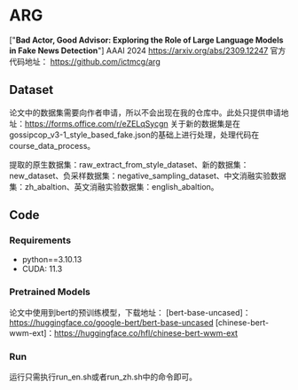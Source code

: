 # ARG 

["**Bad Actor, Good Advisor: Exploring the Role of Large Language Models in Fake News Detection**"] AAAI 2024 https://arxiv.org/abs/2309.12247
官方代码地址： https://github.com/ictmcg/arg

## Dataset

论文中的数据集需要向作者申请，所以不会出现在我的仓库中。此处只提供申请地址：https://forms.office.com/r/eZELqSycgn
关于新的数据集是在gossipcop_v3-1_style_based_fake.json的基础上进行处理，处理代码在course_data_process。

提取的原生数据集：raw_extract_from_style_dataset、新的数据集：new_dataset、负采样数据集：negative_sampling_dataset、中文消融实验数据集：zh_abaltion、英文消融实验数据集：english_abaltion。

## Code

### Requirements
- python==3.10.13
- CUDA: 11.3

### Pretrained Models
论文中使用到bert的预训练模型，下载地址：
[bert-base-uncased]：https://huggingface.co/google-bert/bert-base-uncased
[chinese-bert-wwm-ext]：https://huggingface.co/hfl/chinese-bert-wwm-ext

### Run
运行只需执行run_en.sh或者run_zh.sh中的命令即可。
